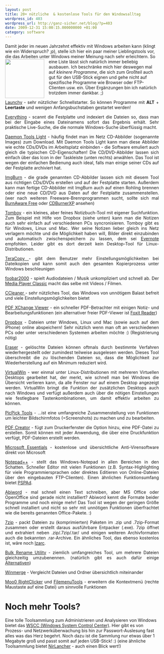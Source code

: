 ```yaml
---
layout: post
title: 20+ nützliche  & kostenlose Tools für den Windowsalltag
wordpress_id: 403
wordpress_url: http://ganz-sicher.net/blog/?p=403
date: 2009-12-31 15:00:15.000000000 +01:00
category: software
---
```

Damit jeder im neuen Jahrzehnt effektiv mit Windows arbeiten kann (klingt wie ein Widerspruch? ;p), stelle ich hier ein paar meiner Lieblingstools vor, die das Arbeiten unter Windows meiner Meinung nach sehr erleichtern. <img style="float:left; margin-right: 15px;" title="windows tool" src="{{site.url}}/wp-content/uploads/windows-tool.png" alt="" width="128" height="128" /> So eine Liste lässt sich natürlich immer beliebig ausbauen. Ich beschränke mich hier deswegen mal auf <em>kleinere Programme</em>, die sich zum Großteil auch gut für den USB-Stick eignen und gehe nicht auf spezifische Programme wie Browser oder FTP-Clienten usw. ein. Über Ergänzungen bin ich natürlich trotzdem immer dankbar. ;)
<div id="clearer"></div>

<!--more-->


<p style="text-align: justify;"><a href="http://www.launchy.net/">Launchy</a> - sehr nützlicher Schnellstarter. So können Programme mit <strong>ALT</strong> + <strong>Leertaste</strong> und wenigen Anfangsbuchstaben gestartet werden!</p>
<p style="text-align: justify;"><a href="http://www.voidtools.com/">Everything</a> - scannt die Festplatte und indexiert die Dateien so, dass man bei der Eingabe eines Dateinamens sofort das Ergebnis erhält. Sehr praktische Live-Suche, die die normale Windows-Suche überflüssig macht.</p>
<p style="text-align: justify;"><a href="http://www.daemon-tools.cc/deu/products/dtLite">Daemon Tools Light</a> - häufig findet man im Netz CD-Abbilder (sogenannte Images) zum Download. Mit Daemon Tools Light kann man diese Abbilder wie echte CDs/DVDs im Arbeitsplatz einbinden - die Software emuliert auch gleich die typischen CD-Eigenschaften! Die CD/DVD-Abbilder lassen sich einfach über das Icon in der Taskleiste (unten rechts) anwählen. Das Tool ist wegen der einfachen Bedienung auch ideal, falls man einige seiner CDs auf der Festplatte archiviert hat.</p>
<p style="text-align: justify;"><a href="http://www.imgburn.com/">ImgBurn</a> - die grade genannten CD-Abbilder lassen sich mit diesem Tool aus richtigen CDs/DVDs erstellen und auf der Festplatte starten. Außerdem kann man fertige CD-Abbilder mit ImgBurn auch auf einen Rohling brennen oder eine neue CD/DVD aus Daten auf der Festplatte zusammenstellen. (wer nach weiteren Freeware-Brennprogrammen sucht, sollte sich mal <a href="http://www.burnaware.com/">BurnAware Free</a> oder <a href="http://cdburnerxp.se/">CDBurnerXP</a> ansehen)</p>
<p style="text-align: justify;"><a href="http://projects.gnome.org/tomboy/">Tomboy</a> - ein kleines, aber feines Notizbuch-Tool mit eigener Suchfunktion. Zum Beispiel mit Hilfe von Dropbox (siehe unten) kann man die Notizen auch sehr einfach auf verschiedenen PCs syncronisieren. Tomboy gibt es für Windows, Linux und Mac. Wer seine Notizen lieber gleich ins Netz verlagern möchte und die Möglichkeit haben will, Bilder direkt einzubinden und automatisch zwischenspeichern zu lassen, dem sei <a href="http://www.evernote.com/">Evernote</a> empfohlen. Leider gibt es dort derzeit kein Desktop-Tool für Linux-Distributionen.</p>
<p style="text-align: justify;"><a href="http://www.codesector.com/teracopy.php">TeraCopy </a> - gibt dem Benutzer mehr Einstellungsmöglichkeiten bei Dateikopien und kann somit auch den gesamten Kopierprozess unter Windows beschleunigen</p>
<p style="text-align: justify;"><a href="http://www.foobar2000.org/">foobar2000</a> - spielt Audiodateien / Musik unkompliziert und schnell ab. Der <a href="http://sourceforge.net/projects/guliverkli/" target="_blank">Media Player Classic</a> macht das selbe mit Videos / Filmen.</p>
<p style="text-align: justify;"><a href="http://www.ccleaner.com/">CCleaner </a>- sehr nützliches Tool, das Windows von unnötigem Balast befreit und viele Einstellungsmöglichkeiten bietet</p>
<p style="text-align: justify;"><a href="http://www.docu-track.com/home/prod_user/PDF-XChange_Tools/pdfx_viewer">PDF XChange Viewer</a> - ein schneller PDF-Betrachter mit einigen Notiz- und Bearbeitungsfunktionen (ein alternativer freier PDF-Viewer ist <a href="http://www.foxitsoftware.com/pdf/reader/" target="_blank">Foxit Reader</a>)</p>
<p style="text-align: justify;"><a href="https://www.dropbox.com/">Dropbox</a> - Dateien unter Windows, Linux und Mac (sowie auch auf dem iPhone) online abspeichern! Sehr nützlich wenn man oft an verschiedenen PCs oder unter verschiedenen Systemen arbeiten möchte :) (Registrierung nötig)</p>
<p style="text-align: justify;"><a href="http://eraser.heidi.ie/">Eraser</a> - gelöschte Dateien können oftmals durch bestimmte Verfahren wiederhergestellt oder zumindest teilweise ausgelesen werden. Dieses Tool überschreibt die zu löschenden Dateien so, dass die Möglichkeit zur Wiederherstellung auf ein Minimum reduziert wird.</p>
<p style="text-align: justify;"><a href="http://virtuawin.sourceforge.net/">VirtualWin</a> - wer einmal unter Linux-Distributionen mit mehreren Virtuellen Desktops gearbeitet hat, der merkt, wie schnell man bei Windows die Übersicht verlieren kann, da alle Fenster nur auf einem Desktop angezeigt werden. VirtualWin bringt die Funktion der zusätzlichen Desktops auch nach Windows und verfügt außerdem auch über die nötigen Einstellungen wie festlegbare Tastenkombinationen, um damit effektiv arbeiten zu können.</p>
<p style="text-align: justify;"><a href="http://picpick.wiziple.net/features">PicPick Tools</a> - ...ist eine umfangreiche Zusammenstellung von Funktionen um leichter Bildschirmfotos (=Screenshots) zu machen und zu bearbeiten.</p>
<p style="text-align: justify;"><a href="http://sourceforge.net/projects/pdfcreator/">PDF Creator</a> - fügt zum Druckerfenster die Option hinzu, eine PDF-Datei zu erstellen. Somit können mit jeder Anwendung, die über eine Druckfunktion verfügt, PDF-Dateien erstellt werden.</p>
<p style="text-align: justify;"><a href="http://www.microsoft.com/Security_Essentials/">Microsoft Essentials</a> - kostenlose und übersichtliche Anti-Virensoftware direkt von Microsoft</p>
<p style="text-align: justify;"><a href="http://notepad-plus.sourceforge.net/">Notepad++</a> - stellt das Windows-Notepad in allen Bereichen in den Schatten. Schneller Editor mit vielen Funktionen (z.B. Syntax-Highlighting für viele Programmiersprachen oder direktes Editieren von Online-Dateien über den eingebauten FTP-Clienten). Einen ähnlichen Funktionsumfang bietet <a href="http://www.pspad.com/">PSPAd</a>.</p>
<p style="text-align: justify;"><a href="http://www.abisource.com/">Abiword</a> - mal schnell einen Text schreiben, aber MS Office oder OpenOffice sind gerade nicht installiert? Abiword kennt die Formate beider Programme und noch einige mehr! Das Tool ist wegen der geringen Größe schnell installiert und nicht so sehr mit unnötigen Funktionen überfrachtet wie die bereits genannten Office-Pakete. :)</p>
<p style="text-align: justify;"><a href="http://www.7-zip.org/">7zip</a> - packt Dateien zu (komprimierten) Paketen im .zip und .7zip-Format zusammen oder erstellt daraus ausführbare Entpacker (.exe). 7zip öffnet und extrahiert neben .zip/.7zip/.tar/ und einigen weiteren Archivformaten auch die bekannten .rar-Archive. Ein ähnliches Tool, das ebenso kostenlos ist, wäre noch <a href="http://www.izarc.org/">Izarc</a>.</p>
<p style="text-align: justify;"><a href="http://www.bulkrenameutility.co.uk/Main_Intro.php">Bulk Rename Utility</a> - ziemlich umfangreiches Tool, um mehrere Dateien gleichzeitig umzubenennen. (natürlich gibt es auch dafür einige <a href="http://www.techsupportalert.com/best-free-rename-utility.htm">Alternativen</a>)</p>
<p style="text-align: justify;"><a href="http://winmerge.org/">Winmerge</a> - Vergleicht Dateien und Ordner übersichtlich miteinander</p>
<p style="text-align: justify;"><a href="http://www.moo0.com/?top=http://www.moo0.com/software/RightClicker/%23RightClicker" target="_blank">Moo0 RightClicker</a> und <a href="http://www.lopesoft.com/en/" target="_blank">FilemenuTools</a> - erweitern die Kontextmenü (rechte Maustaste auf eine Datei) um sinnvolle Funktionen</p>


Noch mehr Tools?
================

Eine tolle Toolsammlung zum Administrieren und Analysieren von Windows bietet das <a href="http://www.kls-soft.com/wscc/">WSCC (Windows System Control Center)</a>. Hier gibt es von Prozess- und Netzwerküberwachung bis hin zur Passwort-Auslesung fast alles was das Herz begehrt. Noch dazu ist die Sammlung nur etwas über 1 Megabyte groß und passt somit auf jeden USB-Stick! :) (eine ähnliche Toolsammlung bietet <a href="http://blog.nirsoft.net/2009/11/30/third-beta-of-nirlauncher-package-is-available-to-download/">NirLancher</a> - auch einen Blick wert!)
